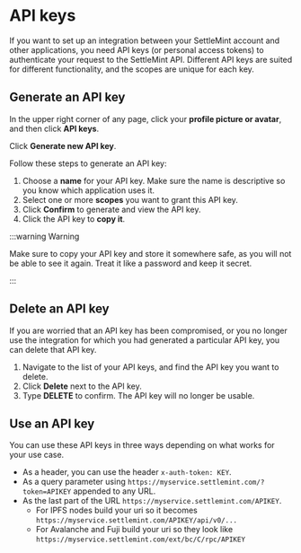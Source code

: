 # API keys

If you want to set up an integration between your SettleMint account and other applications, you need API keys (or personal access tokens) to authenticate your request to the SettleMint API. Different API keys are suited for different functionality, and the scopes are unique for each key.

## Generate an API key

In the upper right corner of any page, click your **profile picture or avatar**, and then click **API keys**.

Click **Generate new API key**.

Follow these steps to generate an API key:

1. Choose a **name** for your API key. Make sure the name is descriptive so you know which application uses it.
2. Select one or more **scopes** you want to grant this API key.
3. Click **Confirm** to generate and view the API key.
4. Click the API key to **copy it**.

:::warning Warning

Make sure to copy your API key and store it somewhere safe, as you will not be able to see it again. Treat it like a password and keep it secret.

:::

## Delete an API key

If you are worried that an API key has been compromised, or you no longer use the integration for which you had generated a particular API key, you can delete that API key.

1. Navigate to the list of your API keys, and find the API key you want to delete.
2. Click **Delete** next to the API key.
3. Type **DELETE** to confirm. The API key will no longer be usable.

## Use an API key

You can use these API keys in three ways depending on what works for your use case.

- As a header, you can use the header `x-auth-token: KEY`.
- As a query parameter using `https://myservice.settlemint.com/?token=APIKEY` appended to any URL.
- As the last part of the URL `https://myservice.settlemint.com/APIKEY`.
  - For IPFS nodes build your uri so it becomes `https://myservice.settlemint.com/APIKEY/api/v0/...`
  - For Avalanche and Fuji build your uri so they look like `https://myservice.settlemint.com/ext/bc/C/rpc/APIKEY`
